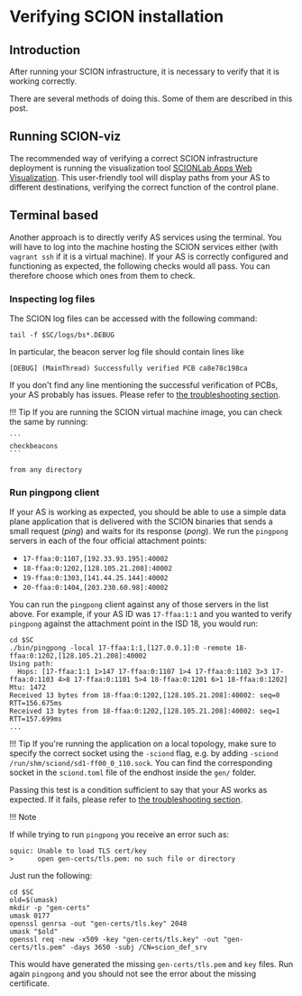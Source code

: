 # Verifying SCION installation

## Introduction

After running your SCION infrastructure, it is necessary to verify that it is working correctly.

There are several methods of doing this. Some of them are described in this post.

## Running SCION-viz

The recommended way of verifying a correct SCION infrastructure deployment is running the visualization tool [SCIONLab Apps Web Visualization](../as_visualization/webapp.md). This user-friendly tool will display paths from your AS to different destinations, verifying the correct function of the control plane.

## Terminal based

Another approach is to directly verify AS services using the terminal. You will have to log into the machine hosting the SCION services either (with `vagrant ssh` if it is a virtual machine). If your AS is correctly configured and functioning as expected, the following checks would all pass. You can therefore choose which ones from them to check.

### Inspecting log files

The SCION log files can be accessed with the following command:

```shell
tail -f $SC/logs/bs*.DEBUG
```
In particular, the beacon server log file should contain lines like

```shell
[DEBUG] (MainThread) Successfully verified PCB ca8e78c198ca
```

If you don't find any line mentioning the successful verification of PCBs, your AS probably has issues. Please refer to [the troubleshooting section](../general_scion_configuration/troubleshooting.md).

!!! Tip
    If you are running the SCION virtual machine image, you can check the same by running:

    ```
    checkbeacons
    ```

	from any directory

### Run pingpong client

If your AS is working as expected, you should be able to use a simple data plane application that is delivered with the SCION binaries that sends a small request (_ping_) and waits for its response (_pong_). We run the `pingpong` servers in each of the four official attachment points:

* `17-ffaa:0:1107,[192.33.93.195]:40002`
* `18-ffaa:0:1202,[128.105.21.208]:40002`
* `19-ffaa:0:1303,[141.44.25.144]:40002`
* `20-ffaa:0:1404,[203.230.60.98]:40002`

You can run the `pingpong` client against any of those servers in the list above. For example, if your AS ID was `17-ffaa:1:1` and you wanted to verify `pingpong` against the attachment point in the ISD 18, you would run:

```shell
cd $SC
./bin/pingpong -local 17-ffaa:1:1,[127.0.0.1]:0 -remote 18-ffaa:0:1202,[128.105.21.208]:40002
Using path:
  Hops: [17-ffaa:1:1 1>147 17-ffaa:0:1107 1>4 17-ffaa:0:1102 3>3 17-ffaa:0:1103 4>8 17-ffaa:0:1101 5>4 18-ffaa:0:1201 6>1 18-ffaa:0:1202] Mtu: 1472
Received 13 bytes from 18-ffaa:0:1202,[128.105.21.208]:40002: seq=0 RTT=156.675ms
Received 13 bytes from 18-ffaa:0:1202,[128.105.21.208]:40002: seq=1 RTT=157.699ms
...
```

!!! Tip
	If you're running the application on a local topology, make sure to specify the correct socket using the `-sciond` flag, e.g. by adding `-sciond /run/shm/sciond/sd1-ff00_0_110.sock`. You can find the corresponding socket in the `sciond.toml` file of the endhost inside the `gen/` folder.

Passing this test is a condition sufficient to say that your AS works as expected. If it fails, please refer to [the troubleshooting section](../general_scion_configuration/troubleshooting.md).

!!! Note

If while trying to run `pingpong` you receive an error such as:
```
squic: Unable to load TLS cert/key
>      open gen-certs/tls.pem: no such file or directory
```
  Just run the following:
```shell
cd $SC
old=$(umask)
mkdir -p "gen-certs"
umask 0177
openssl genrsa -out "gen-certs/tls.key" 2048
umask "$old"
openssl req -new -x509 -key "gen-certs/tls.key" -out "gen-certs/tls.pem" -days 3650 -subj /CN=scion_def_srv
```
This would have generated the missing `gen-certs/tls.pem` and `key` files. Run again `pingpong` and you should not see the error about the missing certificate.
